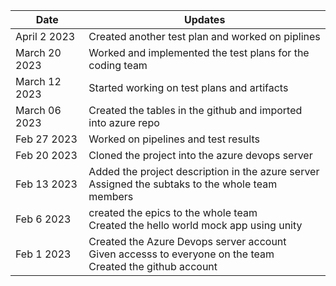 | Date          | Updates |
| ------------- | ------------- |
|April 2 2023| Created another test plan and worked on piplines|
| March 20 2023| Worked and implemented the test plans for the coding team|
| March 12 2023| Started working on test plans and artifacts|
| March 06 2023 |  Created the tables in the github and imported into azure repo  |
| Feb 27 2023  | Worked on pipelines and test results  |
| Feb 20 2023  | Cloned the project into the azure devops server|
| Feb 13 2023  | Added the project description in the azure server<br>Assigned the subtaks to the whole team members|
| Feb 6 2023| created the epics to the whole team<br> Created the hello world mock app using unity|
|Feb 1 2023 | Created the Azure Devops server account <br> Given accesss to everyone on the team<br> Created the github account|
